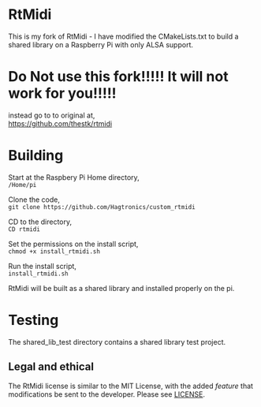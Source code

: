 # RtMidi

This is my fork of RtMidi - I have modified the CMakeLists.txt to build a shared library on a Raspberry Pi with only ALSA support.

# Do Not use this fork!!!!! It will not work for you!!!!!
   
instead go to to original at,  
https://github.com/thestk/rtmidi  
  
# Building  
  Start at the Raspbery Pi Home directory,  
  `/Home/pi`  
      
  Clone the code,  
  `git clone https://github.com/Hagtronics/custom_rtmidi`  
     
  CD to the directory,  
  `CD rtmidi`  
    
  Set the permissions on the install script,  
  `chmod +x install_rtmidi.sh`   
     
  Run the install script,  
  `install_rtmidi.sh`  
    
  RtMidi will be built as a shared library and installed properly on the pi.  
    
# Testing    
  The shared_lib_test directory contains a shared library test project.  
    
## Legal and ethical

The RtMidi license is similar to the MIT License, with the added *feature* that modifications be sent to the developer.  Please see [LICENSE](LICENSE).



